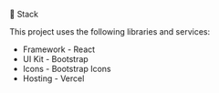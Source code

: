🥞 Stack

This project uses the following libraries and services:

* Framework - React
* UI Kit - Bootstrap
* Icons - Bootstrap Icons
* Hosting - Vercel

